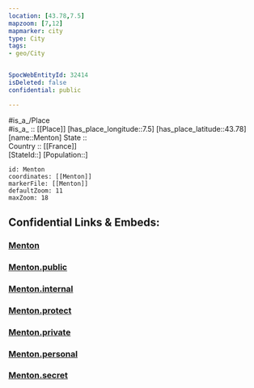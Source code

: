 ```yaml
---
location: [43.78,7.5] 
mapzoom: [7,12] 
mapmarker: city 
type: City
tags:
- geo/City


SpocWebEntityId: 32414
isDeleted: false
confidential: public

---
```

#is_a_/Place  
#is_a_ :: [[Place]] 
[has_place_longitude::7.5] 
[has_place_latitude::43.78] 
[name::Menton] 
State ::  
Country :: [[France]]  
[StateId::] 
[Population::] 



```leaflet
id: Menton
coordinates: [[Menton]] 
markerFile: [[Menton]] 
defaultZoom: 11 
maxZoom: 18
```


## Confidential Links & Embeds: 

### [Menton](/_Standards/Earth/Continent/Europe/Europe~West/France/regions~France/Provence-Alpes-Côte_d'Azur/departments~Provence/Alpes-Maritimes/communes~Alpes-Maritimes/Nice,Commune/cities~Nice/Menton.md) 

### [Menton.public](/_public/Earth/Continent/Europe/Europe~West/France/regions~France/Provence-Alpes-Côte_d'Azur/departments~Provence/Alpes-Maritimes/communes~Alpes-Maritimes/Nice,Commune/cities~Nice/Menton.public.md) 

### [Menton.internal](/_internal/Earth/Continent/Europe/Europe~West/France/regions~France/Provence-Alpes-Côte_d'Azur/departments~Provence/Alpes-Maritimes/communes~Alpes-Maritimes/Nice,Commune/cities~Nice/Menton.internal.md) 

### [Menton.protect](/_protect/Earth/Continent/Europe/Europe~West/France/regions~France/Provence-Alpes-Côte_d'Azur/departments~Provence/Alpes-Maritimes/communes~Alpes-Maritimes/Nice,Commune/cities~Nice/Menton.protect.md) 

### [Menton.private](/_private/Earth/Continent/Europe/Europe~West/France/regions~France/Provence-Alpes-Côte_d'Azur/departments~Provence/Alpes-Maritimes/communes~Alpes-Maritimes/Nice,Commune/cities~Nice/Menton.private.md) 

### [Menton.personal](/_personal/Earth/Continent/Europe/Europe~West/France/regions~France/Provence-Alpes-Côte_d'Azur/departments~Provence/Alpes-Maritimes/communes~Alpes-Maritimes/Nice,Commune/cities~Nice/Menton.personal.md) 

### [Menton.secret](/_secret/Earth/Continent/Europe/Europe~West/France/regions~France/Provence-Alpes-Côte_d'Azur/departments~Provence/Alpes-Maritimes/communes~Alpes-Maritimes/Nice,Commune/cities~Nice/Menton.secret.md)

